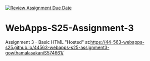 [![Review Assignment Due Date](https://classroom.github.com/assets/deadline-readme-button-22041afd0340ce965d47ae6ef1cefeee28c7c493a6346c4f15d667ab976d596c.svg)](https://classroom.github.com/a/dtnQoQgg)
# WebApps-S25-Assignment-3
Assignment 3 - Basic HTML
"Hosted" at:https://44-563-webapps-s25.github.io/44563-webapps-s25-assignment3-gowthamalasakaniS574661/